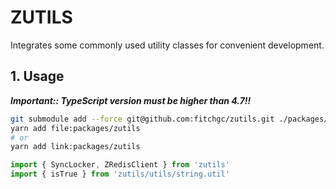 # ZUTILS

Integrates some commonly used utility classes for convenient development.

## 1. Usage

***Important:: TypeScript version must be higher than 4.7!!***
```bash
git submodule add --force git@github.com:fitchgc/zutils.git ./packages/zutils
yarn add file:packages/zutils
# or
yarn add link:packages/zutils
```

```typescript
import { SyncLocker, ZRedisClient } from 'zutils'
import { isTrue } from 'zutils/utils/string.util'

```